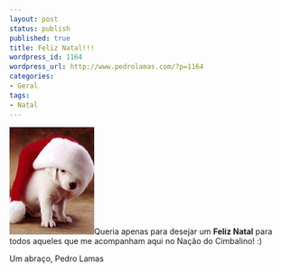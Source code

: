 ```yaml
---
layout: post
status: publish
published: true
title: Feliz Natal!!!
wordpress_id: 1164
wordpress_url: http://www.pedrolamas.com/?p=1164
categories:
- Geral
tags:
- Natal
---
```

[![](/wp-content/uploads/2009/12/Christmas-Puppy.jpg "Christmas Puppy")](/wp-content/uploads/2009/12/Christmas-Puppy.jpg)Queria apenas para desejar um **Feliz Natal** para todos aqueles que me acompanham aqui no Nação do Cimbalino! :)

Um abraço, Pedro Lamas
